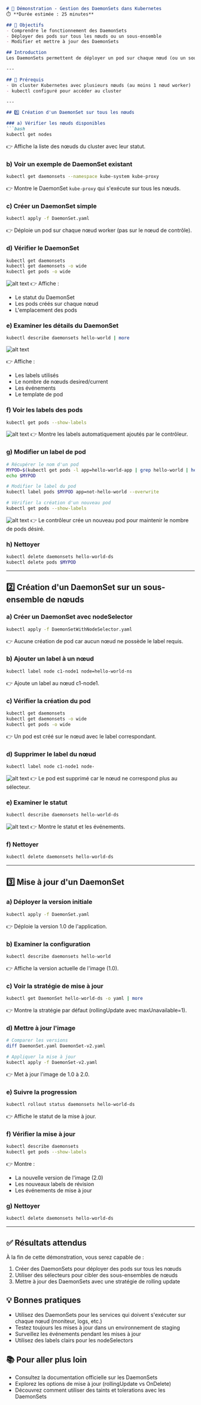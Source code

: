 
```markdown
# 🧪 Démonstration - Gestion des DaemonSets dans Kubernetes
⏱️ **Durée estimée : 25 minutes**

## 🎯 Objectifs
- Comprendre le fonctionnement des DaemonSets
- Déployer des pods sur tous les nœuds ou un sous-ensemble
- Modifier et mettre à jour des DaemonSets

## Introduction
Les DaemonSets permettent de déployer un pod sur chaque nœud (ou un sous-ensemble) d'un cluster Kubernetes. Cette démonstration couvre la création, la gestion et la mise à jour des DaemonSets.

---

## 🔧 Prérequis
- Un cluster Kubernetes avec plusieurs nœuds (au moins 1 nœud worker)
- kubectl configuré pour accéder au cluster

---

## 1️⃣ Création d'un DaemonSet sur tous les nœuds

### a) Vérifier les nœuds disponibles
```bash
kubectl get nodes
```
👉 Affiche la liste des nœuds du cluster avec leur statut.

### b) Voir un exemple de DaemonSet existant
```bash
kubectl get daemonsets --namespace kube-system kube-proxy
```
👉 Montre le DaemonSet `kube-proxy` qui s'exécute sur tous les nœuds.

### c) Créer un DaemonSet simple
```bash
kubectl apply -f DaemonSet.yaml
```
👉 Déploie un pod sur chaque nœud worker (pas sur le nœud de contrôle).

### d) Vérifier le DaemonSet
```bash
kubectl get daemonsets
kubectl get daemonsets -o wide
kubectl get pods -o wide
```
![alt text](image.png)
👉 Affiche :
- Le statut du DaemonSet
- Les pods créés sur chaque nœud
- L'emplacement des pods

### e) Examiner les détails du DaemonSet
```bash
kubectl describe daemonsets hello-world | more
```
![alt text](image-1.png)

👉 Affiche :
- Les labels utilisés
- Le nombre de nœuds desired/current
- Les événements
- Le template de pod

### f) Voir les labels des pods
```bash
kubectl get pods --show-labels
```
![alt text](image-2.png)
👉 Montre les labels automatiquement ajoutés par le contrôleur.

### g) Modifier un label de pod
```bash
# Récupérer le nom d'un pod
MYPOD=$(kubectl get pods -l app=hello-world-app | grep hello-world | head -n 1 | awk {'print $1'})
echo $MYPOD

# Modifier le label du pod
kubectl label pods $MYPOD app=not-hello-world --overwrite

# Vérifier la création d'un nouveau pod
kubectl get pods --show-labels
```
![alt text](image-3.png)
👉 Le contrôleur crée un nouveau pod pour maintenir le nombre de pods désiré.

### h) Nettoyer
```bash
kubectl delete daemonsets hello-world-ds
kubectl delete pods $MYPOD
```

---

## 2️⃣ Création d'un DaemonSet sur un sous-ensemble de nœuds

### a) Créer un DaemonSet avec nodeSelector
```bash
kubectl apply -f DaemonSetWithNodeSelector.yaml
```
👉 Aucune création de pod car aucun nœud ne possède le label requis.

### b) Ajouter un label à un nœud
```bash
kubectl label node c1-node1 node=hello-world-ns
```
👉 Ajoute un label au nœud c1-node1.

### c) Vérifier la création du pod
```bash
kubectl get daemonsets
kubectl get daemonsets -o wide
kubectl get pods -o wide
```
👉 Un pod est créé sur le nœud avec le label correspondant.

### d) Supprimer le label du nœud
```bash
kubectl label node c1-node1 node-
```
![alt text](image-4.png)
👉 Le pod est supprimé car le nœud ne correspond plus au sélecteur.

### e) Examiner le statut
```bash
kubectl describe daemonsets hello-world-ds
```
![alt text](image-5.png)
👉 Montre le statut et les événements.

### f) Nettoyer
```bash
kubectl delete daemonsets hello-world-ds
```

---

## 3️⃣ Mise à jour d'un DaemonSet

### a) Déployer la version initiale
```bash
kubectl apply -f DaemonSet.yaml
```
👉 Déploie la version 1.0 de l'application.

### b) Examiner la configuration
```bash
kubectl describe daemonsets hello-world
```
👉 Affiche la version actuelle de l'image (1.0).

### c) Voir la stratégie de mise à jour
```bash
kubectl get DaemonSet hello-world-ds -o yaml | more
```
👉 Montre la stratégie par défaut (rollingUpdate avec maxUnavailable=1).

### d) Mettre à jour l'image
```bash
# Comparer les versions
diff DaemonSet.yaml DaemonSet-v2.yaml

# Appliquer la mise à jour
kubectl apply -f DaemonSet-v2.yaml
```
👉 Met à jour l'image de 1.0 à 2.0.

### e) Suivre la progression
```bash
kubectl rollout status daemonsets hello-world-ds
```
👉 Affiche le statut de la mise à jour.

### f) Vérifier la mise à jour
```bash
kubectl describe daemonsets
kubectl get pods --show-labels
```
👉 Montre :
- La nouvelle version de l'image (2.0)
- Les nouveaux labels de révision
- Les événements de mise à jour

### g) Nettoyer
```bash
kubectl delete daemonsets hello-world-ds
```

---

## ✅ Résultats attendus
À la fin de cette démonstration, vous serez capable de :
1. Créer des DaemonSets pour déployer des pods sur tous les nœuds
2. Utiliser des sélecteurs pour cibler des sous-ensembles de nœuds
3. Mettre à jour des DaemonSets avec une stratégie de rolling update

## 💡 Bonnes pratiques
- Utilisez des DaemonSets pour les services qui doivent s'exécuter sur chaque nœud (moniteur, logs, etc.)
- Testez toujours les mises à jour dans un environnement de staging
- Surveillez les événements pendant les mises à jour
- Utilisez des labels clairs pour les nodeSelectors

## 📚 Pour aller plus loin
- Consultez la documentation officielle sur les DaemonSets
- Explorez les options de mise à jour (rollingUpdate vs OnDelete)
- Découvrez comment utiliser des taints et tolerations avec les DaemonSets
```